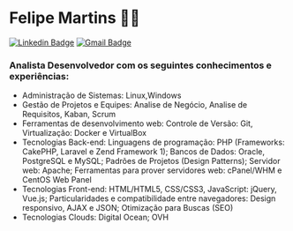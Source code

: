 # Felipe Martins :man_technologist:

[![Linkedin Badge](https://img.shields.io/badge/-LinkedIn-blue?style=flat-square&logo=Linkedin&logoColor=white&link=https://www.linkedin.com/in/felipemjesuss/)](https://www.linkedin.com/in/felipemjesuss/)
[![Gmail Badge](https://img.shields.io/badge/-Gmail-c14438?style=flat-square&logo=Gmail&logoColor=white&link=mailto:felipemjesus@gmail.com)](mailto:felipemjesus@gmail.com)

### Analista Desenvolvedor com os seguintes conhecimentos e experiências:

- Administração de Sistemas: Linux,Windows
- Gestão de Projetos e Equipes: Analise de Negócio, Analise de Requisitos, Kaban, Scrum
- Ferramentas de desenvolvimento web: Controle de Versão: Git, Virtualização: Docker e VirtualBox
- Tecnologias Back-end: Linguagens de programação: PHP (Frameworks: CakePHP, Laravel e Zend Framework 1); Bancos de Dados: Oracle, PostgreSQL e MySQL; Padrões de Projetos (Design Patterns); Servidor web: Apache; Ferramentas para prover servidores web: cPanel/WHM e CentOS Web Panel
- Tecnologias Front-end: HTML/HTML5, CSS/CSS3, JavaScript: jQuery, Vue.js; Particularidades e compatibilidade entre navegadores: Design responsivo, AJAX e JSON; Otimização para Buscas (SEO)
- Tecnologias Clouds: Digital Ocean; OVH
